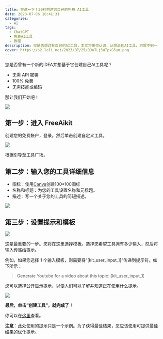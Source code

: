 ```yaml
---
title: 尝试一下！30秒构建您自己的免费 AI工具
date: 2023-07-06 10:41:31
categories:
  - AI
tags:
  - ChatGPT
  - 免费AI工具
  - 教程
description: 你是否想过有自己的AI工具，本文将带你认识，从想法到AI工具，只需不到一分钟，无需编码！
cover: https://s2.loli.net/2023/07/25/QJo7Lj3WTpxG5un.png
---
```


您是否曾有一个新的IDEA并想基于它创建自己AI工具呢？

- 无需 API 密钥
- 100% 免费
- 无需技能或编码

那让我们开始吧！

![](https://s2.loli.net/2023/07/25/JSroNZhFL2APijf.png)
## 第一步：进入 FreeAikit

创建您的免费帐户，登录，然后单击创建自定义工具。

![](https://s2.loli.net/2023/07/25/NcBpoYn75O1ksMy.png)

根据引导至工具广场。

## 第二步：输入您的工具详细信息

- 图标：使用[Canva](https://partner.canva.com/qRxWN/refer/canva/)创建100*100图标
- 名称和标题：为您的工具设置名称和元标题。
- 描述：写一个关于您的工具的简短描述。

![](https://s2.loli.net/2023/07/25/iay3F8CGEpHh9Nn.png)

## 第三步：设置提示和模板

![](https://s2.loli.net/2023/07/25/4rTmZ8YX1sVAxfz.png)

这是最重要的一步。您将在这里选择模板。选择您希望工具拥有多少输入，然后将输入传递给提示。

例如，如果您选择 1 个输入模板，则需要将“[kit_user_input_1]”传递到提示符，如下所示：

> Generate Youtube for a video about this topic: [kit_user_input_1]

您可以选择公开显示提示，以便人们可以了解并知道正在使用什么提示。

![](https://s2.loli.net/2023/07/25/7JqVe6E8MXUfylC.png)

**最后，单击“创建工具”，就完成了！**

你可以在[这里](https://freeaikit.com/tools/youtube-title-generator-test-64a17fa49becef2f3efb712d)查看。

**注意**：此处使用的提示只是一个示例。为了获得最佳结果，您应该使用可提供最佳结果的优化提示。

